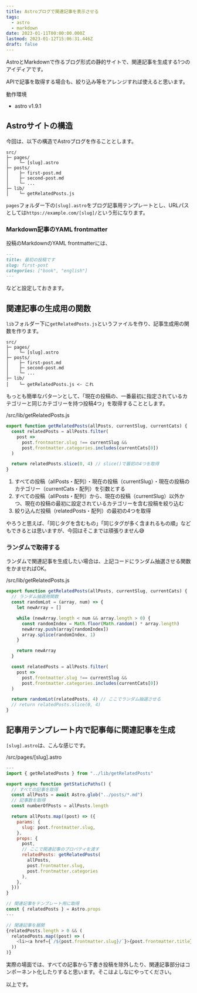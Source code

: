 ```yaml
---
title: Astroブログで関連記事を表示させる
tags:
  - astro
  - markdown
date: 2023-01-11T00:00:00.000Z
lastmod: 2023-01-12T15:06:31.446Z
draft: false
---
```


AstroとMarkdownで作るブログ形式の静的サイトで、関連記事を生成する1つのアイディアです。

APIで記事を取得する場合も、絞り込み等をアレンジすれば使えると思います。

動作環境

- astro v1.9.1

## Astroサイトの構造

今回は、以下の構造でAstroブログを作ることとします。

```tree
src/
├─ pages/
│    └─ [slug].astro
├─ posts/
│    ├─ first-post.md
│    ├─ second-post.md
│    └─ ...
├─ lib/
│    └─ getRelatedPosts.js
```

`pages`フォルダー下の`[slug].astro`をブログ記事用テンプレートとし、URLパスとしては`https://example.com/[slug]/`という形になります。

### Markdown記事のYAML frontmatter

投稿のMarkdownのYAML frontmatterには、

```md
---
title: 最初の投稿です
slug: first-post
categories: ["book", "english"]
---
```

などと設定しておきます。

## 関連記事の生成用の関数

`lib`フォルダー下に`getRelatedPosts.js`というファイルを作り、記事生成用の関数を作ります。

```tree
src/
├─ pages/
│    └─ [slug].astro
├─ posts/
│    ├─ first-post.md
│    ├─ second-post.md
│    └─ ...
├─ lib/
│    └─ getRelatedPosts.js <- これ
```

もっとも簡単なパターンとして、「現在の投稿の、一番最初に指定されているカテゴリーと同じカテゴリーを持つ投稿4つ」を取得することとします。

<div class="filename">/src/lib/getRelatedPosts.js</div>

```js
export function getRelatedPosts(allPosts, currentSlug, currentCats) {
  const relatedPosts = allPosts.filter(
    post =>
      post.frontmatter.slug !== currentSlug &&
      post.frontmatter.categories.includes(currentCats[0])
  )

  return relatedPosts.slice(0, 4) // slice()で最初の4つを取得
}
```

1. すべての投稿（allPosts・配列）・現在の投稿（currentSlug）・現在の投稿のカテゴリー（currentCats・配列）を引数とする
2. すべての投稿（allPosts・配列）から、現在の投稿（currentSlug）以外かつ、現在の投稿の最初に設定されているカテゴリーを含む投稿を絞り込む
3. 絞り込んだ投稿（relatedPosts・配列）の最初の4つを取得

やろうと思えば、「同じタグを含むもの」「同じタグが多く含まれるもの順」などもできるとは思いますが、今回はそこまでは頑張りません😅

### ランダムで取得する

ランダムで関連記事を生成したい場合は、上記コードにランダム抽選させる関数をかませればOK。

<div class="filename">/src/lib/getRelatedPosts.js</div>

```js
export function getRelatedPosts(allPosts, currentSlug, currentCats) {
  // ランダム抽選用関数
  const randomLot = (array, num) => {
    let newArray = []

    while (newArray.length < num && array.length > 0) {
      const randomIndex = Math.floor(Math.random() * array.length)
      newArray.push(array[randomIndex])
      array.splice(randomIndex, 1)
    }

    return newArray
  }

  const relatedPosts = allPosts.filter(
    post =>
      post.frontmatter.slug !== currentSlug &&
      post.frontmatter.categories.includes(currentCats[0])
  )

  return randomLot(relatedPosts, 4) // ここでランダム抽選させる
  // return relatedPosts.slice(0, 4)
}
```

## 記事用テンプレート内で記事毎に関連記事を生成

`[slug].astro`は、こんな感じです。

<div class="filename">/src/pages/[slug].astro</div>

```js
---
import { getRelatedPosts } from "../lib/getRelatedPosts"

export async function getStaticPaths() {
  // すべての記事を取得
  const allPosts = await Astro.glob("../posts/*.md")
  // 記事数を取得
  const numberOfPosts = allPosts.length

  return allPosts.map((post) => ({
    params: {
      slug: post.frontmatter.slug,
    },
    props: {
      post,
      // ここで関連記事のプロパティを渡す
      relatedPosts: getRelatedPosts(
        allPosts,
        post.frontmatter.slug,
        post.frontmatter.categories
      ),
    },
  }))
}

// 関連記事をテンプレート用に取得
const { relatedPosts } = Astro.props
---

// 関連記事を展開
{relatedPosts.length > 0 && (
  relatedPosts.map((post) => (
    <li><a href={`/${post.frontmatter.slug}/`}>{post.frontmatter.title}</a></li>
  ))
)}
```

実際の場面では、すべての記事から下書き投稿を除外したり、関連記事部分はコンポーネント化したりすると思います。そこはよしなにやってください。

以上です。

